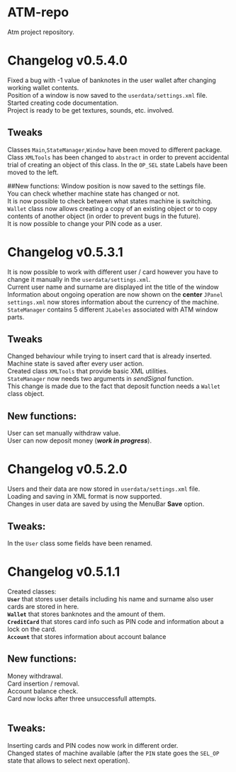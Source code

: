 # ATM-repo
Atm project repository.

# Changelog v0.5.4.0
Fixed a bug with -1 value of banknotes in the user wallet after changing working wallet contents.<br>
Position of a window is now saved to the `userdata/settings.xml` file.<br>
Started creating code documentation.<br>
Project is ready to be get textures, sounds, etc. involved.<br>

## Tweaks
Classes `Main`,`StateManager`,`Window` have been moved to different package.<br>
Class `XMLTools` has been changed to `abstract` in order to prevent accidental trial of creating an object of this class.
In the `OP_SEL` state Labels have been moved to the left.

##New functions:
Window position is now saved to the settings file.<br>
You can check whether machine state has changed or not.<br>
It is now possible to check between what states machine is switching.<br>
`Wallet` class now allows creating a copy of an existing object or to copy contents of another object (in order to prevent bugs in the future).<br>
It is now possible to change your PIN code as a user.

# Changelog v0.5.3.1
It is now possible to work with different user / card however you have to change it manually in the `userdata/settings.xml`.<br/>
Current user name and surname are displayed int the title of the window<br>
Information about ongoing operation are now shown on the <b>center</b> `JPanel`<br>
`settings.xml` now stores information about the currency of the machine.<br>
`StateManager` contains 5 different `JLabeles` associated with ATM window parts.<br> 

## Tweaks
Changed behaviour while trying to insert card that is already inserted.<br>
Machine state is saved after every user action.<br>
Created class `XMLTools` that provide basic XML utilities.<br>
`StateManager` now needs two arguments in <i>sendSignal</i> function.<br>
This change is made due to the fact that deposit function needs a `Wallet` class object.

## New functions:
User can set manually withdraw value.<br>
User can now deposit money (<b><i>work in progress</i></b>).

# Changelog v0.5.2.0
Users and their data are now stored in `userdata/settings.xml` file.<br/>
Loading and saving in XML format is now supported.<br/>
Changes in user data are saved by using the MenuBar <b>Save</b> option.<br/>

## Tweaks:
In the `User` class some fields have been renamed.<br/>

# Changelog v0.5.1.1
Created classes:<br>
<b>`User`</b> that stores user details including his name and surname also user cards are stored in here.<br>
<b>`Wallet`</b> that stores banknotes and the amount of them.<br>
<b>`CreditCard`</b> that stores card info such as PIN code and information about a lock on the card.<br>
<b>`Account`</b> that stores information about account balance</b>
<br>
## New functions:<br/>
Money withdrawal.<br/>
Card insertion / removal.<br/>
Account balance check.<br/>
Card now locks after three unsuccessfull attempts.<br/>
<br/>
## Tweaks:<br/>
Inserting cards and PIN codes now work in different order.<br/>
Changed states of machine available (after the `PIN` state goes the `SEL_OP` state that allows to select next operation).<br/>
